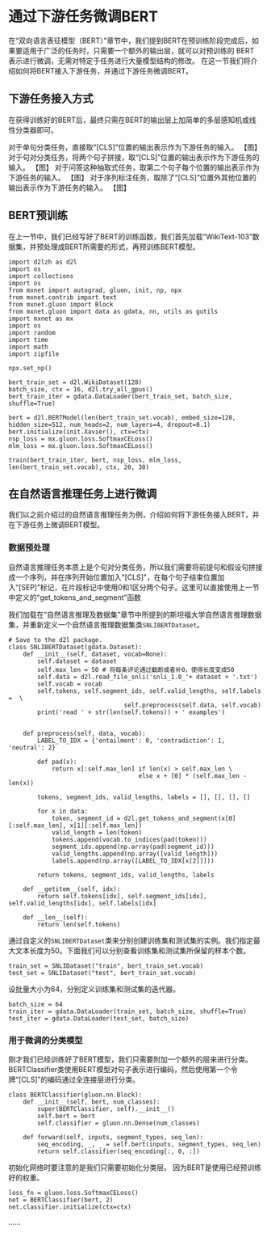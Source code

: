 # 通过下游任务微调BERT

在“双向语言表征模型（BERT）”章节中，我们提到BERT在预训练阶段完成后，如果要适用于广泛的任务时，只需要一个额外的输出层，就可以对预训练的 BERT 表示进行微调，无需对特定于任务进行大量模型结构的修改。
在这一节我们将介绍如何将BERT接入下游任务，并通过下游任务微调BERT。

## 下游任务接入方式
在获得训练好的BERT后，最终只需在BERT的输出层上加简单的多层感知机或线性分类器即可。

对于单句分类任务，直接取“[CLS]”位置的输出表示作为下游任务的输入。
【图】
对于句对分类任务，将两个句子拼接，取“[CLS]”位置的输出表示作为下游任务的输入。
【图】
对于问答这种抽取式任务，取第二个句子每个位置的输出表示作为下游任务的输入。
【图】
对于序列标注任务，取除了“[CLS]”位置外其他位置的输出表示作为下游任务的输入。
【图】

## BERT预训练
在上一节中，我们已经写好了BERT的训练函数，我们首先加载“WikiText-103”数据集，并预处理成BERT所需要的形式，再预训练BERT模型。

```{.python .input  n=2}
import d2lzh as d2l
import os
import collections
import os
from mxnet import autograd, gluon, init, np, npx
from mxnet.contrib import text
from mxnet.gluon import Block
from mxnet.gluon import data as gdata, nn, utils as gutils
import mxnet as mx
import os
import random
import time
import math
import zipfile

npx.set_np()

bert_train_set = d2l.WikiDataset(128)
batch_size, ctx = 16, d2l.try_all_gpus()
bert_train_iter = gdata.DataLoader(bert_train_set, batch_size, shuffle=True)

bert = d2l.BERTModel(len(bert_train_set.vocab), embed_size=128, hidden_size=512, num_heads=2, num_layers=4, dropout=0.1)
bert.initialize(init.Xavier(), ctx=ctx)
nsp_loss = mx.gluon.loss.SoftmaxCELoss()
mlm_loss = mx.gluon.loss.SoftmaxCELoss()

train(bert_train_iter, bert, nsp_loss, mlm_loss, len(bert_train_set.vocab), ctx, 20, 30)
```

## 在自然语言推理任务上进行微调
我们以之前介绍过的自然语言推理任务为例，介绍如何将下游任务接入BERT，并在下游任务上微调BERT模型。

### 数据预处理

自然语言推理任务本质上是个句对分类任务，所以我们需要将前提句和假设句拼接成一个序列，并在序列开始位置加入"[CLS]"，在每个句子结束位置加入“[SEP]”标记，在片段标记中使用0和1区分两个句子。这里可以直接使用上一节中定义的“get_tokens_and_segment”函数

我们加载在“自然语言推理及数据集”章节中所提到的斯坦福大学自然语言推理数据集，并重新定义一个自然语言推理数据集类`SNLIBERTDataset`。

```{.python .input  n=2}
# Save to the d2l package.
class SNLIBERTDataset(gdata.Dataset):
    def __init__(self, dataset, vocab=None):
        self.dataset = dataset
        self.max_len = 50 # 将每条评论通过截断或者补0，使得长度变成50
        self.data = d2l.read_file_snli('snli_1.0_'+ dataset + '.txt')
        self.vocab = vocab
        self.tokens, self.segment_ids, self.valid_lengths, self.labels =  \
                                self.preprocess(self.data, self.vocab)
        print('read ' + str(len(self.tokens)) + ' examples')


    def preprocess(self, data, vocab):
        LABEL_TO_IDX = {'entailment': 0, 'contradiction': 1, 'neutral': 2}

        def pad(x):
            return x[:self.max_len] if len(x) > self.max_len \
                                    else x + [0] * (self.max_len - len(x))
        
        tokens, segment_ids, valid_lengths, labels = [], [], [], []
        
        for x in data:
            token, segment_id = d2l.get_tokens_and_segment(x[0][:self.max_len], x[1][:self.max_len])
            valid_length = len(token)
            tokens.append(vocab.to_indices(pad(token)))
            segment_ids.append(np.array(pad(segment_id)))
            valid_lengths.append(np.array([valid_length]))
            labels.append(np.array([LABEL_TO_IDX[x[2]]]))
            
        return tokens, segment_ids, valid_lengths, labels

    def __getitem__(self, idx):
        return self.tokens[idx], self.segment_ids[idx], self.valid_lengths[idx], self.labels[idx]

    def __len__(self):
        return len(self.tokens)
```
通过自定义的`SNLIBERTDataset`类来分别创建训练集和测试集的实例。我们指定最大文本长度为50。下面我们可以分别查看训练集和测试集所保留的样本个数。

```{.python .input  n=3}
train_set = SNLIDataset("train", bert_train_set.vocab)
test_set = SNLIDataset("test", bert_train_set.vocab)
```
设批量大小为64，分别定义训练集和测试集的迭代器。

```{.python .input  n=3}
batch_size = 64
train_iter = gdata.DataLoader(train_set, batch_size, shuffle=True)
test_iter = gdata.DataLoader(test_set, batch_size)
```
### 用于微调的分类模型

刚才我们已经训练好了BERT模型，我们只需要附加一个额外的层来进行分类。 BERTClassifier类使用BERT模型对句子表示进行编码，然后使用第一个令牌“[CLS]”的编码通过全连接层进行分类。 

```{.python .input  n=3}
class BERTClassifier(gluon.nn.Block):
    def __init__(self, bert, num_classes):
        super(BERTClassifier, self).__init__()
        self.bert = bert
        self.classifier = gluon.nn.Dense(num_classes)

    def forward(self, inputs, segment_types, seq_len):
        seq_encoding, _, _ = self.bert(inputs, segment_types, seq_len)
        return self.classifier(seq_encoding[:, 0, :])
```
初始化网络时要注意的是我们只需要初始化分类层。 因为BERT是使用已经预训练好的权重。

```{.python .input  n=3}
loss_fn = gluon.loss.SoftmaxCELoss()
net = BERTClassifier(bert, 2)
net.classifier.initialize(ctx=ctx)
```
……



